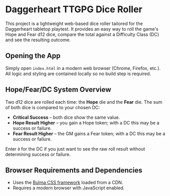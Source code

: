 # Daggerheart TTGPG Dice Roller

This project is a lightweight web-based dice roller tailored for the Daggerheart tabletop playtest. It provides an easy way to roll the game's Hope and Fear d12 dice, compare the total against a Difficulty Class (DC) and see the resulting outcome.

## Opening the App

Simply open `index.html` in a modern web browser (Chrome, Firefox, etc.). All logic and styling are contained locally so no build step is required.

## Hope/Fear/DC System Overview

Two d12 dice are rolled each time: the **Hope** die and the **Fear** die. The sum of both dice is compared to your chosen DC:

- **Critical Success** – both dice show the same value.
- **Hope Result Higher** – you gain a Hope token; with a DC this may be a success or failure.
- **Fear Result Higher** – the GM gains a Fear token; with a DC this may be a success or failure.

Enter `0` for the DC if you just want to see the raw roll result without determining success or failure.

## Browser Requirements and Dependencies

- Uses the [Bulma CSS framework](https://bulma.io/) loaded from a CDN.
- Requires a modern browser with JavaScript enabled.

